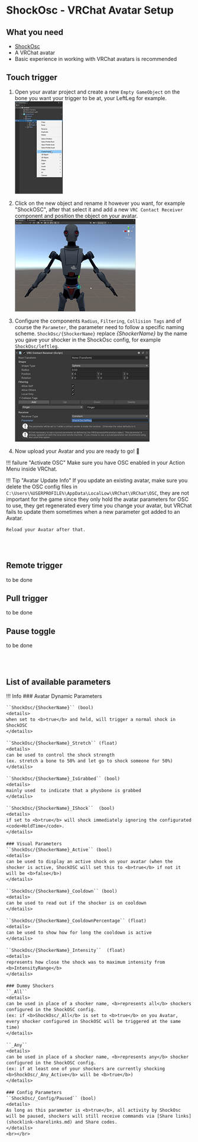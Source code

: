 # ShockOsc - VRChat Avatar Setup 
  
## What you need
- [ShockOsc](shockosc-basic.md)
- A VRChat avatar
- Basic experience in working with VRChat avatars is recommended

## Touch trigger
1. Open your avatar project and create a new ``Empty GameObject`` on the bone you want your trigger to be at, your LeftLeg for example.  
![Image "Image"](../static/guides/shockosc/create_trigger.png)  

2. Click on the new object and rename it however you want, for example "ShockOSC", after that select it and add a new ``VRC Contact Receiver`` component and position the object on your avatar.  
![Image "Image"](../static/guides/shockosc/example_position.png)  

3. Configure the components ``Radius``, ``Filtering``, ``Collision Tags`` and of course the ``Parameter``, the parameter need to follow a specific naming scheme. ``ShockOsc/{ShockerName}`` replace *{ShockerName}* by the name you gave your shocker in the ShockOsc config, for example ``ShockOsc/leftleg``.  
![Image "Image"](../static/guides/shockosc/example_settings3.png)  
4. Now upload your Avatar and you are ready to go! 🎉  

!!! failure "Activate OSC"
    Make sure you have OSC enabled in your Action Menu inside VRChat.  
  
!!! Tip "Avatar Update Info"
    If you update an existing avatar, make sure you delete the OSC config files in ``C:\Users\%USERPROFILE%\AppData\LocalLow\VRChat\VRChat\OSC``, they are not important for the game since they only hold the avatar parameters for OSC to use, they get regenerated every time you change your avatar, but VRChat fails to update them sometimes when a new parameter got added to an Avatar. 
  
    Reload your Avatar after that.
<br></br>
## Remote trigger
to be done
## Pull trigger
to be done
## Pause toggle
to be done  

<br></br>
<!-- 
!!! Info "Avatar Update Info"
    If you update an existing avatar, make sure you delete the OSC config files in ``C:\Users\%USERPROFILE%\AppData\LocalLow\VRChat\VRChat\OSC``, they are not important for the game since they only hold the avatar parameters for OSC to use, they get regenerated every time you change your avatar, but VRChat fails to update them sometimes when a new parameter got added to an Avatar. 
-->
## List of available parameters

!!! Info
    ### Avatar Dynamic Parameters  

    ``ShockOsc/{ShockerName}`` (bool)  
    <details>
    when set to <b>true</b> and held, will trigger a normal shock in ShockOSC
    </details>  
    
    ``ShockOsc/{ShockerName}_Stretch`` (float)  
    <details>
    can be used to control the shock strength  
    (ex. stretch a bone to 50% and let go to shock someone for 50%)
    </details>  

    ``ShockOsc/{ShockerName}_IsGrabbed`` (bool)   
    <details>
    mainly used  to indicate that a physbone is grabbed
    </details>
    
    ``ShockOsc/{ShockerName}_IShock``  (bool) 
    <details>
    if set to <b>true</b> will shock immediately ignoring the configurated <code>HoldTime</code>.  
    </details>

    ### Visual Parameters
    ``ShockOsc/{ShockerName}_Active`` (bool)
    <details>
    can be used to display an active shock on your avatar (when the shocker is active, ShockOSC will set this to <b>true</b> if not it will be <b>false</b>)
    </details>  

    ``ShockOsc/{ShockerName}_Cooldown`` (bool)
    <details>
    can be used to read out if the shocker is on cooldown  
    </details>  

    ``ShockOsc/{ShockerName}_CooldownPercentage`` (float)
    <details>
    can be used to show how for long the cooldown is active
    </details>
        
    ``ShockOsc/{ShockerName}_Intensity``  (float)
    <details>
    represents how close the shock was to maximum intensity from <b>IntensityRange</b>
    </details>

    ### Dummy Shockers  
    ``_All``
    <details>
    can be used in place of a shocker name, <b>represents all</b> shockers configured in the ShockOSC config.  
    (ex: if <b>ShockOsc/_All</b> is set to <b>true</b> on you Avatar, every shocker configured in ShockOSC will be triggered at the same time)
    </details>
    
    ``_Any``
    <details>
    can be used in place of a shocker name, <b>represents any</b> shocker configured in the ShockOSC config.  
    (ex: if at least one of your shockers are currently shocking <b>ShockOsc/_Any_Active</b> will be <b>true</b>)
    </details>  

    ### Config Parameters  
    ``ShockOsc/_Config/Paused`` (bool)
    <details>
    As long as this parameter is <b>true</b>, all activity by ShockOsc will be paused, shockers will still receive commands via [Share links](shocklink-sharelinks.md) and Share codes.
    </details>
    <br></br>
